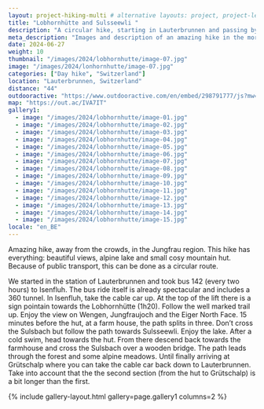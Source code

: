```yaml
---
layout: project-hiking-multi # alternative layouts: project, project-left, project-right, project-top
title: "Lobhornhütte and Sulsseewli "
description: "A circular hike, starting in Lauterbrunnen and passing by the Lobhornhütte and Sulsseewli."
meta_description: "Images and description of an amazing hike in the more quite parts of the Jungfrau region."
date: 2024-06-27
weight: 10
thumbnail: "/images/2024/lobhornhutte/image-07.jpg"
image: "/images/2024/lonhornhutte/image-07.jpg"
categories: ["Day hike", "Switzerland"]
location: "Lauterbrunnen, Switzerland"
distance: "44"
outdooractive: "https://www.outdooractive.com/en/embed/298791777/js?mw=false&usr=4imcb1&key=USR-LKA30EGO-EMWGMIS4-4OSSTG7J"
map: "https://out.ac/IVA7IT"
gallery1:
  - image: "/images/2024/lobhornhutte/image-01.jpg"
  - image: "/images/2024/lobhornhutte/image-02.jpg"
  - image: "/images/2024/lobhornhutte/image-03.jpg"
  - image: "/images/2024/lobhornhutte/image-04.jpg"
  - image: "/images/2024/lobhornhutte/image-05.jpg"
  - image: "/images/2024/lobhornhutte/image-06.jpg"
  - image: "/images/2024/lobhornhutte/image-07.jpg"
  - image: "/images/2024/lobhornhutte/image-08.jpg"
  - image: "/images/2024/lobhornhutte/image-09.jpg"
  - image: "/images/2024/lobhornhutte/image-10.jpg"
  - image: "/images/2024/lobhornhutte/image-11.jpg"
  - image: "/images/2024/lobhornhutte/image-12.jpg"
  - image: "/images/2024/lobhornhutte/image-13.jpg"
  - image: "/images/2024/lobhornhutte/image-14.jpg"
  - image: "/images/2024/lobhornhutte/image-15.jpg"
locale: "en_BE"
---
```

Amazing hike, away from the crowds, in the Jungfrau region. This hike has everything: beautiful views, alpine lake and small cosy mountain hut. Because of public transport, this can be done as a circular route.

We started in the station of Lauterbrunnen and took bus 142 (every two hours) to Isenfluh. The bus ride itself is already spectacular and includes a 360 tunnel. In Isenfluh, take the cable car up. At the top of the lift there is a sign pointain towards the Lobhornhütte (1h20). Follow the well marked trail up. Enjoy the view on Wengen, Jungfraujoch and the Eiger North Face. 15 minutes before the hut, at a farm house, the path splits in three. Don’t cross the Sulsbach but follow the path towards Sulsseewli. Enjoy the lake. After a cold swim, head towards the hut. From there descend back towards the farmhouse and cross the Sulsbach over a wooden bridge. The path leads through the forest and some alpine meadows. Until finally arriving at Grütschalp where you can take the cable car back down to Lauterbrunnen. Take into account that the the second section (from the hut to Grütschalp) is a bit longer than the first.



{% include gallery-layout.html gallery=page.gallery1 columns=2 %}

